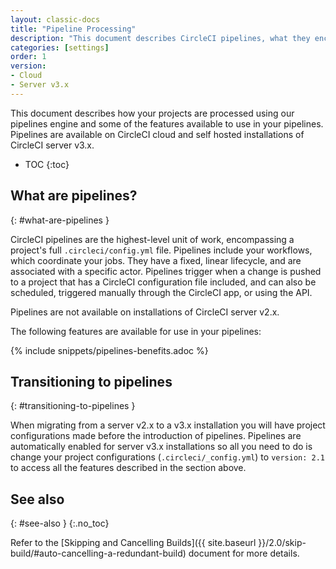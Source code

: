 ```yaml
---
layout: classic-docs
title: "Pipeline Processing"
description: "This document describes CircleCI pipelines, what they encompass, and some features available to use in your pipelines"
categories: [settings]
order: 1
version:
- Cloud
- Server v3.x
---
```


This document describes how your projects are processed using our pipelines engine and some of the features available to use in your pipelines. Pipelines are available on CircleCI cloud and self hosted installations of CircleCI server v3.x.

* TOC
{:toc}

## What are pipelines?
{: #what-are-pipelines }

CircleCI pipelines are the highest-level unit of work, encompassing a project's full `.circleci/config.yml` file. Pipelines include your workflows, which coordinate your jobs. They have a fixed, linear lifecycle, and are associated with a specific actor. Pipelines trigger when a change is pushed to a project that has a CircleCI configuration file included, and can also be scheduled, triggered manually through the CircleCI app, or using the API.

Pipelines are not available on installations of CircleCI server v2.x.

The following features are available for use in your pipelines:

{% include snippets/pipelines-benefits.adoc %}

## Transitioning to pipelines
{: #transitioning-to-pipelines }

When migrating from a server v2.x to a v3.x installation you will have project configurations made before the introduction of pipelines. Pipelines are automatically enabled for server v3.x installations so all you need to do is change your project configurations (`.circleci/_config.yml`) to `version: 2.1` to access all the features described in the section above.

## See also
{: #see-also }
{:.no_toc}

Refer to the [Skipping and Cancelling Builds]({{ site.baseurl }}/2.0/skip-build/#auto-cancelling-a-redundant-build) document for more details.
